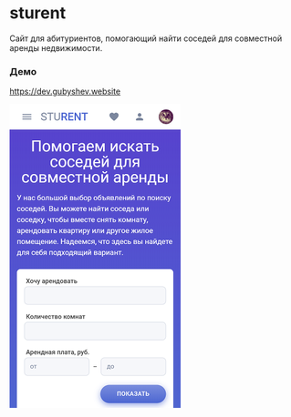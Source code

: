 # sturent
Cайт для абитуриентов, помогающий найти соседей для совместной аренды недвижимости.
### Демо
https://dev.gubyshev.website

![Promo](promo.png)
